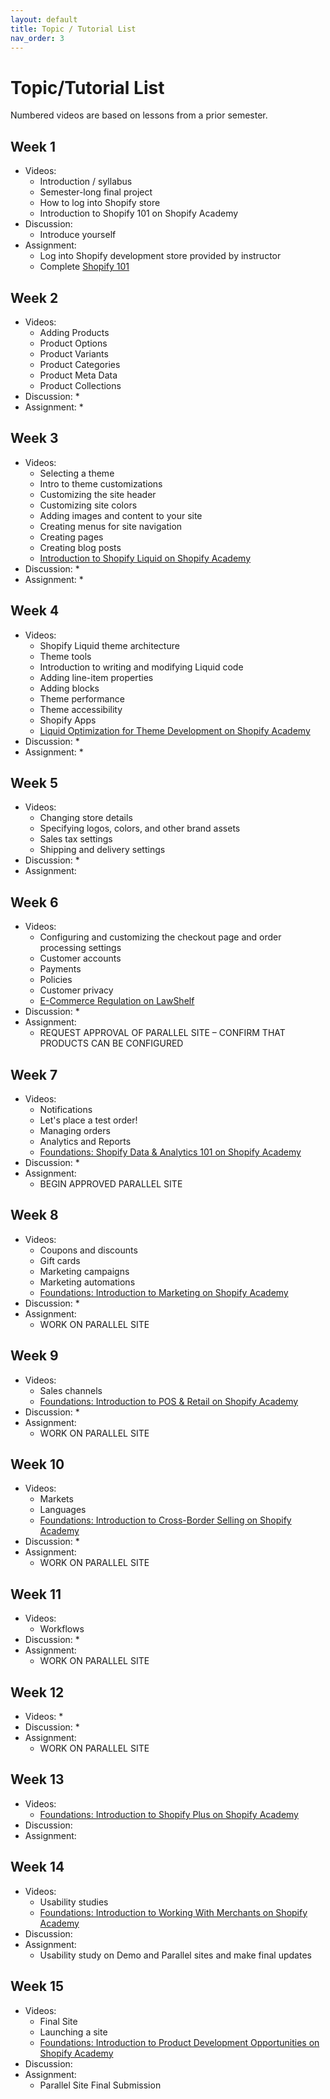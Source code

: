 ```yaml
---
layout: default
title: Topic / Tutorial List
nav_order: 3
---
```


# Topic/Tutorial List

Numbered videos are based on lessons from a prior semester.

## Week 1

* Videos:
  * Introduction / syllabus
  * Semester-long final project
  * How to log into Shopify store
  * Introduction to Shopify 101 on Shopify Academy
* Discussion:
  * Introduce yourself
* Assignment:
  * Log into Shopify development store provided by instructor
  * Complete [Shopify 101](https://academy.shopify.com/path/foundations-certification/foundations-shopify-101)

## Week 2

* Videos:
  * Adding Products
  * Product Options
  * Product Variants
  * Product Categories
  * Product Meta Data
  * Product Collections
* Discussion:
  * 
* Assignment:
  * 

## Week 3

* Videos:
  * Selecting a theme
  * Intro to theme customizations
  * Customizing the site header
  * Customizing site colors
  * Adding images and content to your site
  * Creating menus for site navigation
  * Creating pages
  * Creating blog posts
  * [Introduction to Shopify Liquid on Shopify Academy](https://academy.shopify.com/path/liquid-storefronts-for-theme-developers/introduction-to-shopify-liquid)
* Discussion:
  * 
* Assignment:
  * 

## Week 4

* Videos:
  * Shopify Liquid theme architecture
  * Theme tools
  * Introduction to writing and modifying Liquid code
  * Adding line-item properties
  * Adding blocks
  * Theme performance
  * Theme accessibility
  * Shopify Apps
  * [Liquid Optimization for Theme Development on Shopify Academy](https://academy.shopify.com/path/liquid-storefronts-for-theme-developers/liquid-optimization-for-theme-development)
* Discussion:
  * 
* Assignment:
  * 

## Week 5

* Videos:
  * Changing store details
  * Specifying logos, colors, and other brand assets
  * Sales tax settings
  * Shipping and delivery settings
* Discussion:
  * 
* Assignment:

## Week 6

* Videos:
  * Configuring and customizing the checkout page and order processing settings
  * Customer accounts
  * Payments
  * Policies
  * Customer privacy
  * [E-Commerce Regulation on LawShelf](https://www.lawshelf.com/videocoursescontentview/e-commerce-regulation)
* Discussion:
  * 
* Assignment:
  * REQUEST APPROVAL OF PARALLEL SITE – CONFIRM THAT PRODUCTS CAN BE CONFIGURED

## Week 7

* Videos:
  * Notifications
  * Let's place a test order!
  * Managing orders
  * Analytics and Reports
  * [Foundations: Shopify Data & Analytics 101 on Shopify Academy](https://academy.shopify.com/path/foundations-certification/foundations-shopify-data-analytics-101)
* Discussion:
  * 
* Assignment:
  * BEGIN APPROVED PARALLEL SITE

## Week 8

* Videos:
  * Coupons and discounts
  * Gift cards
  * Marketing campaigns
  * Marketing automations
  * [Foundations: Introduction to Marketing on Shopify Academy](https://academy.shopify.com/path/foundations-certification/foundations-introduction-to-marketing)
* Discussion:
  * 
* Assignment:
  * WORK ON PARALLEL SITE 

## Week 9

* Videos:
  * Sales channels
  * [Foundations: Introduction to POS & Retail on Shopify Academy](https://academy.shopify.com/path/foundations-certification/foundations-introduction-pos-and-retail)
* Discussion:
  * 
* Assignment:
  * WORK ON PARALLEL SITE
 
## Week 10

* Videos:
  * Markets
  * Languages
  * [Foundations: Introduction to Cross-Border Selling on Shopify Academy](https://academy.shopify.com/path/foundations-certification/foundations-introduction-to-cross-border-selling)
* Discussion:
  * 
* Assignment:
  * WORK ON PARALLEL SITE

## Week 11

* Videos:
  * Workflows
* Discussion:
  * 
* Assignment:
  * WORK ON PARALLEL SITE

## Week 12

* Videos:
  * 
* Discussion:
  * 
* Assignment:
  * WORK ON PARALLEL SITE

## Week 13

* Videos:
  * [Foundations: Introduction to Shopify Plus on Shopify Academy](https://academy.shopify.com/path/foundations-certification/foundations-introduction-to-shopify-plus)
* Discussion:
* Assignment:

## Week 14

* Videos:
  * Usability studies
  * [Foundations: Introduction to Working With Merchants on Shopify Academy](https://academy.shopify.com/path/foundations-certification/foundations-introduction-to-working-with-merchants)
* Discussion:
* Assignment:
  * Usability study on Demo and Parallel sites and make final updates
 
## Week 15

* Videos:
  * Final Site
  * Launching a site
  * [Foundations: Introduction to Product Development Opportunities on Shopify Academy](https://academy.shopify.com/path/foundations-certification/foundations-introduction-to-product-development-opportunities)
* Discussion:
* Assignment:
  * Parallel Site Final Submission